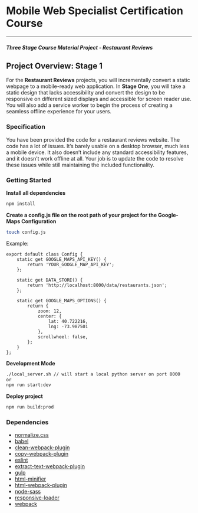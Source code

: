 # Mobile Web Specialist Certification Course
---
#### _Three Stage Course Material Project - Restaurant Reviews_

## Project Overview: Stage 1

For the **Restaurant Reviews** projects, you will incrementally convert a static webpage to a mobile-ready web application. In **Stage One**, you will take a static design that lacks accessibility and convert the design to be responsive on different sized displays and accessible for screen reader use. You will also add a service worker to begin the process of creating a seamless offline experience for your users.

### Specification

You have been provided the code for a restaurant reviews website. The code has a lot of issues. It’s barely usable on a desktop browser, much less a mobile device. It also doesn’t include any standard accessibility features, and it doesn’t work offline at all. Your job is to update the code to resolve these issues while still maintaining the included functionality. 

### Getting Started

**Install all dependencies**
```bash
npm install
```

**Create a config.js file on the root path of your project for the Google-Maps Configuration**
```bash
touch config.js
```
Example:
```
export default class Config {
    static get GOOGLE_MAPS_API_KEY() {
        return 'YOUR_GOOGLE_MAP_API_KEY';
    };

    static get DATA_STORE() {
        return 'http://localhost:8000/data/restaurants.json';
    };

    static get GOOGLE_MAPS_OPTIONS() {
        return {
            zoom: 12,
            center: {
                lat: 40.722216,
                lng: -73.987501
            },
            scrollwheel: false,
        };
    }
};
```
**Development Mode**
```bash
./local_server.sh // will start a local python server on port 8000
or
npm run start:dev
```

**Deploy project**
```bash
npm run build:prod
```

### Dependencies
- [normalize.css](http://necolas.github.io/normalize.css/)
- [babel](https://github.com/babel/babel)
- [clean-webpack-plugin](https://github.com/johnagan/clean-webpack-plugin)
- [copy-webpack-plugin](https://github.com/webpack-contrib/copy-webpack-plugin)
- [eslint](https://eslint.org/)
- [extract-text-webpack-plugin](https://github.com/webpack-contrib/extract-text-webpack-plugin)
- [gulp](https://gulpjs.com/)
- [html-minifier](https://www.npmjs.com/package/html-minifier)
- [html-webpack-plugin](https://github.com/jantimon/html-webpack-plugin)
- [node-sass](https://sass-lang.com/)
- [responsive-loader](https://github.com/herrstucki/responsive-loader)
- [webpack](https://webpack.js.org/)